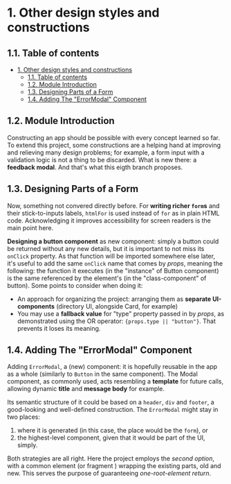 # 1. Other design styles and constructions

## 1.1. Table of contents

- [1. Other design styles and constructions](#1-other-design-styles-and-constructions)
  - [1.1. Table of contents](#11-table-of-contents)
  - [1.2. Module Introduction](#12-module-introduction)
  - [1.3. Designing Parts of a Form](#13-designing-parts-of-a-form)
  - [1.4. Adding The "ErrorModal" Component](#14-adding-the-errormodal-component)

## 1.2. Module Introduction

Constructing an app should be possible with every concept learned so far. To extend this project, some constructions are a helping hand at improving and relieving many design problems; for example, a form input with a validation logic is not a thing to be discarded. What is new there: a **feedback modal**. And that's what this eigth branch proposes.

## 1.3. Designing Parts of a Form

Now, something not convered directly before. For **writing richer `form`s** and their stick-to-inputs labels, `htmlFor` is used instead of `for` as in plain HTML code. Acknowledging it improves accessibility for screen readers is the main point here.

**Designing a button component** as new component: simply a button could be returned without any new details, but it is important to not miss its `onClick` property. As that function will be imported somewhere else later, it's useful to add the same `onClick` name that comes by _props_, meaning the following: the function it executes (in the "instance" of Button component) is the same referenced by the element's (in the "class-component" of button). Some points to consider when doing it:

-   An approach for organizing the project: arranging them as **separate UI-components** (directory UI, alongside Card, for example)
-   You may use a **fallback value** for "type" property passed in by _props_, as demonstrated using the OR operator: `{props.type || "button"}`. That prevents it loses its meaning.

## 1.4. Adding The "ErrorModal" Component

Adding `ErrorModal`, a (new) component: it is hopefully reusable in the app as a whole (similarly to `Button` in the same component). The Modal component, as commonly used, acts resembling a **template** for future calls, allowing dynamic **title** and **message body** for example.

Its semantic structure of it could be based on a `header`, `div` and `footer`, a good-looking and well-defined construction. The `ErrorModal` might stay in two places:

1. where it is generated (in this case, the place would be the `form`), or
2. the highest-level component, given that it would be part of the UI, simply.

Both strategies are all right. Here the project employs the _second option_, with a common element (or fragment ) wrapping the existing parts, old and new. This serves the purpose of guaranteeing _one-root-element return_.
